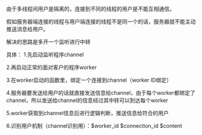 由于多线程间用户是隔离的，连接到不同的线程的用户是不能互相通信。

假如服务器端连接的线程与用户端连接的线程不是同一个的话，服务器就不能主动推送消息给用户。

解决的思路是多开一个监听进行中转

具体：
1.先启动监听程序channel

2.再启动正常的面对客户的程序worker

3.在worker启动的函数里，绑定一个连接到channel（worker ID绑定）

4.服务器要发送给用户的话就直接发送信息给channel，由于每个worker都绑定了channel，所以发送给channel的信息经过其中转可以到达每个worker

5.worker获取到channel信息后进行逻辑判断，推送信息给符合的用户

6.识别用户机制（channel识别用）：$worker_id $connection_id $content
